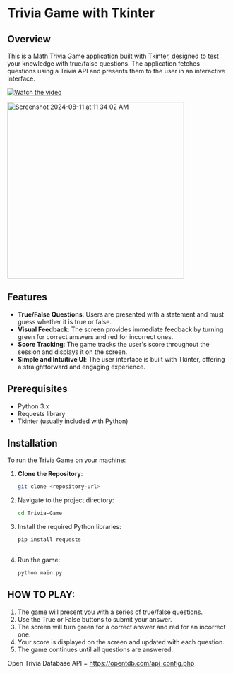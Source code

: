 # Trivia Game with Tkinter

## Overview

This is a Math Trivia Game application built with Tkinter, designed to test your knowledge with true/false questions. The application fetches questions using a Trivia API and presents them to the user in an interactive interface.

[![Watch the video](https://via.placeholder.com/320x180)](https://github.com/user-attachments/assets/08d0438f-0ef0-4a54-ad34-527052bc7586)

<img width="400" alt="Screenshot 2024-08-11 at 11 34 02 AM" src="https://github.com/user-attachments/assets/61aa89f7-985a-4030-9d31-a4be29c9edce">


## Features

- **True/False Questions**: Users are presented with a statement and must guess whether it is true or false.
- **Visual Feedback**: The screen provides immediate feedback by turning green for correct answers and red for incorrect ones.
- **Score Tracking**: The game tracks the user's score throughout the session and displays it on the screen.
- **Simple and Intuitive UI**: The user interface is built with Tkinter, offering a straightforward and engaging experience.

## Prerequisites

- Python 3.x
- Requests library
- Tkinter (usually included with Python)

## Installation

To run the Trivia Game on your machine:

1. **Clone the Repository**:

   ```bash
   git clone <repository-url>

2. Navigate to the project directory:
   ```bash
   cd Trivia-Game
   
4. Install the required Python libraries:
   ```bash
   pip install requests
  
7. Run the game:
   ```bash
   python main.py

## HOW TO PLAY:
1. The game will present you with a series of true/false questions.
2. Use the True or False buttons to submit your answer.
3. The screen will turn green for a correct answer and red for an incorrect one.
4. Your score is displayed on the screen and updated with each question.
5. The game continues until all questions are answered.

Open Trivia Database API = https://opentdb.com/api_config.php
